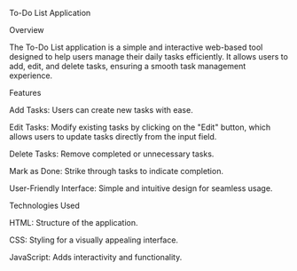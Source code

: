 To-Do List Application

Overview

The To-Do List application is a simple and interactive web-based tool designed to help users manage their daily tasks efficiently. 
It allows users to add, edit, and delete tasks, ensuring a smooth task management experience.

Features

Add Tasks: Users can create new tasks with ease.

Edit Tasks: Modify existing tasks by clicking on the "Edit" button, which allows users to update tasks directly from the input field.

Delete Tasks: Remove completed or unnecessary tasks.

Mark as Done: Strike through tasks to indicate completion.

User-Friendly Interface: Simple and intuitive design for seamless usage.

Technologies Used

HTML: Structure of the application.

CSS: Styling for a visually appealing interface.

JavaScript: Adds interactivity and functionality.
